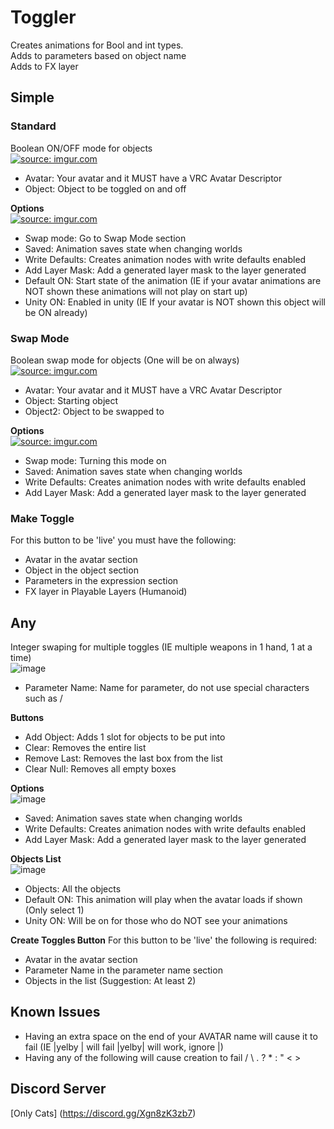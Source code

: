# Toggler

Creates animations for Bool and int types.</br>
Adds to parameters based on object name</br>
Adds to FX layer</br>

## Simple
### Standard
Boolean ON/OFF mode for objects</br>
<a href="https://imgur.com/V2IEmLi"><img src="https://i.imgur.com/V2IEmLi.png" title="source: imgur.com" /></a></br>
 - Avatar: Your avatar and it MUST have a VRC Avatar Descriptor</br>
 - Object: Object to be toggled on and off</br>

**Options**</br>
<a href="https://imgur.com/djlOMSd"><img src="https://i.imgur.com/djlOMSd.png" title="source: imgur.com" /></a></br>
 - Swap mode: Go to Swap Mode section</br>
 - Saved: Animation saves state when changing worlds</br>
 - Write Defaults: Creates animation nodes with write defaults enabled</br>
 - Add Layer Mask: Add a generated layer mask to the layer generated</br>
 - Default ON: Start state of the animation (IE if your avatar animations are NOT shown these animations will not play on start up)</br>
 - Unity ON: Enabled in unity (IE If your avatar is NOT shown this object will be ON already)</br>

### Swap Mode</br>
Boolean swap mode for objects (One will be on always)</br>
<a href="https://imgur.com/FjDj9O2"><img src="https://i.imgur.com/FjDj9O2.png" title="source: imgur.com" /></a>
 - Avatar: Your avatar and it MUST have a VRC Avatar Descriptor</br>
 - Object: Starting object</br>
 - Object2: Object to be swapped to</br>

**Options**</br>
<a href="https://imgur.com/sHUy0UF"><img src="https://i.imgur.com/sHUy0UF.png" title="source: imgur.com" /></a>
 - Swap mode: Turning this mode on</br>
 - Saved: Animation saves state when changing worlds</br>
 - Write Defaults: Creates animation nodes with write defaults enabled</br>
 - Add Layer Mask: Add a generated layer mask to the layer generated</br>
 
### Make Toggle
For this button to be 'live' you must have the following:
 - Avatar in the avatar section
 - Object in the object section
 - Parameters in the expression section
 - FX layer in Playable Layers (Humanoid)

## Any
Integer swaping for multiple toggles (IE multiple weapons in 1 hand, 1 at a time)</br>
![image](https://user-images.githubusercontent.com/41715570/154866275-c234ba76-e9dd-4947-a2f5-283ec0fdd65a.png)
 - Parameter Name: Name for parameter, do not use special characters such as / </br>

**Buttons**</br>
 - Add Object: Adds 1 slot for objects to be put into
 - Clear: Removes the entire list
 - Remove Last: Removes the last box from the list
 - Clear Null: Removes all empty boxes</br>

**Options**</br>
![image](https://user-images.githubusercontent.com/41715570/154866379-114d256b-8e28-41e8-bf36-f5336ca13688.png)
 - Saved: Animation saves state when changing worlds</br>
 - Write Defaults: Creates animation nodes with write defaults enabled</br>
 - Add Layer Mask: Add a generated layer mask to the layer generated</br>

**Objects List**</br>
![image](https://user-images.githubusercontent.com/41715570/154866547-df5de298-e09f-41ba-b342-cf4b10fcc6f1.png)
 - Objects: All the objects
 - Default ON: This animation will play when the avatar loads if shown (Only select 1)
 - Unity ON: Will be on for those who do NOT see your animations

**Create Toggles Button**
For this button to be 'live' the following is required:
 - Avatar in the avatar section
 - Parameter Name in the parameter name section
 - Objects in the list (Suggestion: At least 2)
## Known Issues
 - Having an extra space on the end of your AVATAR name will cause it to fail (IE |yelby | will fail |yelby| will work, ignore |)
 - Having any of the following will cause creation to fail / \ . ? * : " < >

## Discord Server
[Only Cats] (https://discord.gg/Xgn8zK3zb7)
